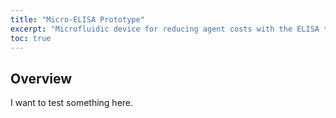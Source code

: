 ```yaml
---
title: "Micro-ELISA Prototype"
excerpt: "Microfluidic device for reducing agent costs with the ELISA technique."
toc: true
---
```


## Overview
I want to test something here.